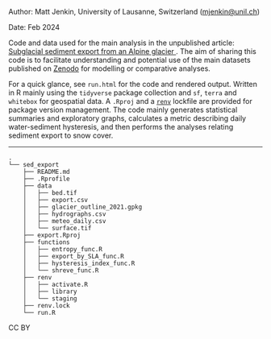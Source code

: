 Author: Matt Jenkin, University of Lausanne, Switzerland ([mjenkin\@unil.ch](mailto:mjenkin@unil.ch))

Date: Feb 2024

Code and data used for the main analysis in the unpublished article: [Subglacial sediment export from an Alpine glacier ](---). The aim of sharing this code is to facilitate understanding and potential use of the main datasets published on [Zenodo](---) for modelling or comparative analyses. 

For a quick glance, see `run.html` for the code and rendered output. Written in R mainly using the `tidyverse` package collection and `sf`, `terra` and `whitebox` for geospatial data. A `.Rproj` and a [`renv`](https://rstudio.github.io/renv/articles/renv.html) lockfile are provided for package version management. The code mainly generates statistical summaries and exploratory graphs, calculates a metric describing daily water-sediment hysteresis, and then performs the analyses relating sediment export to snow cover.

------------------------------------------------------------------------

```         
.
└── sed_export
    ├── README.md
    ├── .Rprofile
    ├── data
    │   ├── bed.tif
    │   ├── export.csv
    │   ├── glacier_outline_2021.gpkg
    │   ├── hydrographs.csv
    │   ├── meteo_daily.csv
    │   └── surface.tif
    ├── export.Rproj
    ├── functions
    │   ├── entropy_func.R
    │   ├── export_by_SLA_func.R
    │   ├── hysteresis_index_func.R
    │   └── shreve_func.R
    ├── renv
    │   ├── activate.R
    │   ├── library
    │   └── staging
    ├── renv.lock
    └── run.R
```

CC BY
